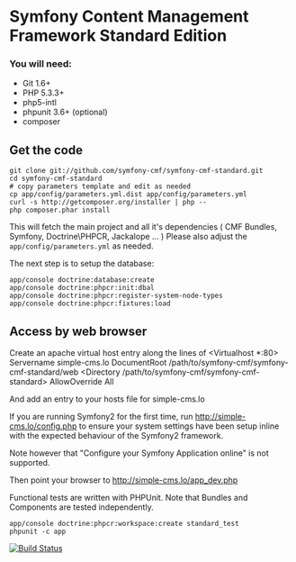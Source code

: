 # Symfony Content Management Framework Standard Edition

### You will need:
  * Git 1.6+
  * PHP 5.3.3+
  * php5-intl
  * phpunit 3.6+ (optional)
  * composer

## Get the code

    git clone git://github.com/symfony-cmf/symfony-cmf-standard.git
    cd symfony-cmf-standard
    # copy parameters template and edit as needed
    cp app/config/parameters.yml.dist app/config/parameters.yml
    curl -s http://getcomposer.org/installer | php --
    php composer.phar install

This will fetch the main project and all it's dependencies ( CMF Bundles, Symfony, Doctrine\PHPCR, Jackalope ... )
Please also adjust the ``app/config/parameters.yml`` as needed.

The next step is to setup the database:

    app/console doctrine:database:create
    app/console doctrine:phpcr:init:dbal
    app/console doctrine:phpcr:register-system-node-types
    app/console doctrine:phpcr:fixtures:load

## Access by web browser

Create an apache virtual host entry along the lines of
<Virtualhost *:80>
    Servername simple-cms.lo
    DocumentRoot /path/to/symfony-cmf/symfony-cmf-standard/web
    <Directory /path/to/symfony-cmf/symfony-cmf-standard>
        AllowOverride All
    </Directory>
</Virtualhost>

And add an entry to your hosts file for simple-cms.lo

If you are running Symfony2 for the first time, run http://simple-cms.lo/config.php to ensure your system settings have been
setup inline with the expected behaviour of the Symfony2 framework.

Note however that "Configure your Symfony Application online" is not supported.

Then point your browser to http://simple-cms.lo/app_dev.php

Functional tests are written with PHPUnit. Note that Bundles and Components are tested independently.

    app/console doctrine:phpcr:workspace:create standard_test
    phpunit -c app

[![Build Status](https://secure.travis-ci.org/symfony-cmf/symfony-cmf-standard.png?branch=master)](http://travis-ci.org/symfony-cmf/symfony-cmf-standard)
